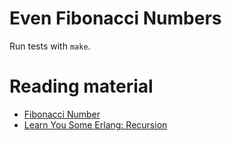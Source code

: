 # Even Fibonacci Numbers

<Explanation>

Run tests with ``make``.

# Reading material

- [Fibonacci Number](https://en.wikipedia.org/wiki/Fibonacci_number)
- [Learn You Some Erlang: Recursion](http://learnyousomeerlang.com/recursion)